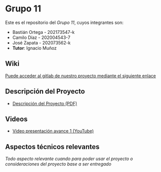 # Grupo 11

Este es el repositorio del *Grupo 11*, cuyos integrantes son:

* Bastián Ortega - 202173547-k
* Camilo Díaz - 202004543-7
* José Zapata - 202073562-k
* **Tutor**: Ignacio Muñoz

## Wiki

[Puede acceder al gitlab de nuestro proyecto mediante el siguiente enlace](https://gitlab.inf.utfsm.cl/camilo.diaz/inf236-2023-2-grupo11)

## Descripción del Proyecto

- [Descripción del Proyecto (PDF)](https://aula.usm.cl/pluginfile.php/5134407/mod_resource/content/1/Requisito%20Proyecto%20v1.0%20-%20AHB.pdf)
  
## Videos

- [Video presentación avance 1 (YouTube)](https://youtu.be/mpJr0DJvu7A)

## Aspectos técnicos relevantes

_Todo aspecto relevante cuando para poder usar el proyecto o consideraciones del proyecto base a ser entregado_
